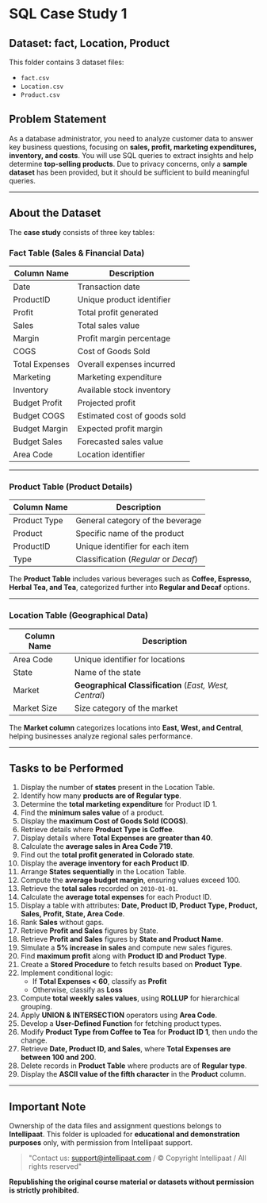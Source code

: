 # SQL Case Study 1  

## Dataset: fact, Location, Product
This folder contains 3 dataset files:
- `fact.csv`
- `Location.csv`
- `Product.csv`

## Problem Statement  
As a database administrator, you need to analyze customer data to answer key business questions, focusing on **sales, profit, marketing expenditures, inventory, and costs**. You will use SQL queries to extract insights and help determine **top-selling products**. Due to privacy concerns, only a **sample dataset** has been provided, but it should be sufficient to build meaningful queries.

---

## About the Dataset   
The **case study** consists of three key tables:

### **Fact Table** (Sales & Financial Data)  
| Column Name       | Description                     |
|------------------|---------------------------------|
| Date            | Transaction date                 |
| ProductID       | Unique product identifier        |
| Profit         | Total profit generated           |
| Sales          | Total sales value                |
| Margin         | Profit margin percentage         |
| COGS           | Cost of Goods Sold               |
| Total Expenses | Overall expenses incurred        |
| Marketing      | Marketing expenditure            |
| Inventory      | Available stock inventory        |
| Budget Profit  | Projected profit                 |
| Budget COGS    | Estimated cost of goods sold     |
| Budget Margin  | Expected profit margin           |
| Budget Sales   | Forecasted sales value           |
| Area Code      | Location identifier              |

---

### **Product Table** (Product Details)  
| Column Name     | Description                        |
|---------------|----------------------------------|
| Product Type  | General category of the beverage  |
| Product       | Specific name of the product      |
| ProductID     | Unique identifier for each item  |
| Type         | Classification (*Regular* or *Decaf*) |

The **Product Table** includes various beverages such as **Coffee, Espresso, Herbal Tea, and Tea**, categorized further into **Regular and Decaf** options.

---

### **Location Table** (Geographical Data)  
| Column Name  | Description                     |
|-------------|---------------------------------|
| Area Code   | Unique identifier for locations |
| State       | Name of the state               |
| Market      | **Geographical Classification** (*East, West, Central*) |
| Market Size | Size category of the market     |

The **Market column** categorizes locations into **East, West, and Central**, helping businesses analyze regional sales performance.

---

## Tasks to be Performed  

1. Display the number of **states** present in the Location Table.  
2. Identify how many **products are of Regular type**.  
3. Determine the **total marketing expenditure** for Product ID 1.  
4. Find the **minimum sales value** of a product.  
5. Display the **maximum Cost of Goods Sold (COGS)**.  
6. Retrieve details where **Product Type is Coffee**.  
7. Display details where **Total Expenses are greater than 40**.  
8. Calculate the **average sales in Area Code 719**.  
9. Find out the **total profit generated in Colorado state**.  
10. Display the **average inventory for each Product ID**.  
11. Arrange **States sequentially** in the Location Table.  
12. Compute the **average budget margin**, ensuring values exceed 100.  
13. Retrieve the **total sales** recorded on `2010-01-01`.  
14. Calculate the **average total expenses** for each Product ID.  
15. Display a table with attributes: **Date, Product ID, Product Type, Product, Sales, Profit, State, Area Code**.  
16. Rank **Sales** without gaps.  
17. Retrieve **Profit and Sales** figures by State.  
18. Retrieve **Profit and Sales** figures by **State and Product Name**.  
19. Simulate a **5% increase in sales** and compute new sales figures.  
20. Find **maximum profit** along with **Product ID and Product Type**.  
21. Create a **Stored Procedure** to fetch results based on **Product Type**.  
22. Implement conditional logic:  
    - If **Total Expenses < 60**, classify as **Profit**  
    - Otherwise, classify as **Loss**  
23. Compute **total weekly sales values**, using **ROLLUP** for hierarchical grouping.  
24. Apply **UNION & INTERSECTION** operators using **Area Code**.  
25. Develop a **User-Defined Function** for fetching product types.  
26. Modify **Product Type from Coffee to Tea** for **Product ID 1**, then undo the change.  
27. Retrieve **Date, Product ID, and Sales**, where **Total Expenses are between 100 and 200**.  
28. Delete records in **Product Table** where products are of **Regular type**.  
29. Display the **ASCII value of the fifth character** in the **Product** column.  

---

## Important Note

Ownership of the data files and assignment questions belongs to **Intellipaat**. This folder is uploaded for **educational and demonstration purposes** only, with permission from Intellipaat support.

> "Contact us: support@intellipaat.com / © Copyright Intellipaat / All rights reserved"

**Republishing the original course material or datasets without permission is strictly prohibited.**
